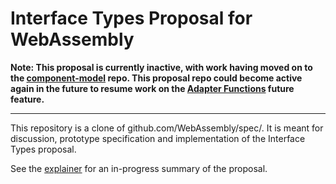 # Interface Types Proposal for WebAssembly

**Note: This proposal is currently inactive, with work having moved on to
the [component-model](https://github.com/WebAssembly/component-model) repo. This
proposal repo could become active again in the future to resume work on the
[Adapter Functions](https://github.com/WebAssembly/component-model/blob/main/design/mvp/FutureFeatures.md#custom-abis-via-adapter-functions)
future feature.**

----

This repository is a clone of github.com/WebAssembly/spec/. It is meant for
discussion, prototype specification and implementation of the Interface Types
proposal.

See the [explainer](proposals/interface-types/Explainer.md) for an in-progress 
summary of the proposal.

